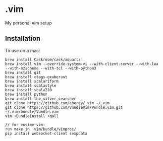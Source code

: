 # .vim
My personal vim setup

Installation
------------

To use on a mac:

    brew install Caskroom/cask/xquartz
    brew install vim --override-system-vi --with-client-server --with-lua --with-mzscheme --with-tcl --with-python3
    brew install git
    brew install ctags-exuberant
    brew install scalariform
    brew install scalastyle
    brew install scala210
    brew install python
    brew install the_silver_searcher
    git clone https://github.com/aberey/.vim ~/.vim
    git clone https://github.com/VundleVim/Vundle.vim.git ~/.vim/bundle/Vundle.vim
    vim +BundleInstall +qall

    // for ensime-vim:
    run make in .vim/bundle/vimproc/
    pip install websocket-client sexpdata


